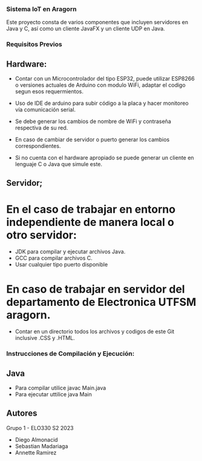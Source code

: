 ### Sistema IoT en Aragorn

Este proyecto consta de varios componentes que incluyen servidores en Java y C, así como un cliente JavaFX y un cliente UDP en Java.

### Requisitos Previos

## Hardware:

- Contar con un Microcontrolador del tipo ESP32, puede utilizar ESP8266 o versiones actuales de Arduino con modulo WiFi, adaptar el codigo segun esos requermientos.
- Uso de IDE de arduino para subir código a la placa y hacer monitoreo vía comunicación serial.
- Se debe generar los cambios de nombre de WiFi y contraseña respectiva de su red.
- En caso de cambiar de servidor o puerto generar los cambios correspondientes.

- Si no cuenta con el hardware apropiado se puede generar un cliente en lenguaje C o Java que simule este.

## Servidor;
# En el caso de trabajar en entorno independiente de manera local o otro servidor:

- JDK para compilar y ejecutar archivos Java.
- GCC para compilar archivos C.
- Usar cualquier tipo puerto disponible

# En caso de trabajar en servidor del departamento de Electronica UTFSM aragorn.

- Contar en un directorio todos los archivos y codigos de este Git inclusive .CSS y .HTML.

### Instrucciones de Compilación y Ejecución:

## Java
- Para compilar utilice javac Main.java
- Para ejecutar uttilice java Main
  
## Autores
Grupo 1 - ELO330 S2 2023
- Diego Almonacid
- Sebastian Madariaga
- Annette Ramirez
